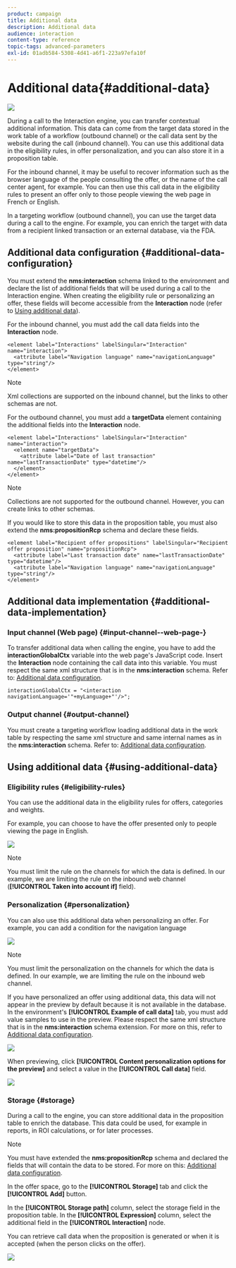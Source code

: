 ```yaml
---
product: campaign
title: Additional data
description: Additional data
audience: interaction
content-type: reference
topic-tags: advanced-parameters
exl-id: 01adb584-5308-4d41-a6f1-223a97efa10f
---
```

# Additional data{#additional-data}

![](assets/do-not-localize/v7-only.svg)

During a call to the Interaction engine, you can transfer contextual additional information. This data can come from the target data stored in the work table of a workflow (outbound channel) or the call data sent by the website during the call (inbound channel). You can use this additional data in the eligibility rules, in offer personalization, and you can also store it in a proposition table.

For the inbound channel, it may be useful to recover information such as the browser language of the people consulting the offer, or the name of the call center agent, for example. You can then use this call data in the eligibility rules to present an offer only to those people viewing the web page in French or English.

In a targeting workflow (outbound channel), you can use the target data during a call to the engine. For example, you can enrich the target with data from a recipient linked transaction or an external database, via the FDA.

## Additional data configuration {#additional-data-configuration}

You must extend the **nms:interaction** schema linked to the environment and declare the list of additional fields that will be used during a call to the Interaction engine. When creating the eligibility rule or personalizing an offer, these fields will become accessible from the **Interaction** node (refer to [Using additional data](#using-additional-data)).

For the inbound channel, you must add the call data fields into the **Interaction** node.

```
<element label="Interactions" labelSingular="Interaction" name="interaction">
  <attribute label="Navigation language" name="navigationLanguage" type="string"/>
</element>
```

>[!NOTE]
>
>Xml collections are supported on the inbound channel, but the links to other schemas are not.

For the outbound channel, you must add a **targetData** element containing the additional fields into the **Interaction** node.

```
<element label="Interactions" labelSingular="Interaction" name="interaction">
  <element name="targetData">
    <attribute label="Date of last transaction" name="lastTransactionDate" type="datetime"/>
  </element>
</element>
```

>[!NOTE]
>
>Collections are not supported for the outbound channel. However, you can create links to other schemas.

If you would like to store this data in the proposition table, you must also extend the **nms:propositionRcp** schema and declare these fields.

```
<element label="Recipient offer propositions" labelSingular="Recipient offer proposition" name="propositionRcp">
  <attribute label="Last transaction date" name="lastTransactionDate" type="datetime"/>
  <attribute label="Navigation language" name="navigationLanguage" type="string"/>
</element>
```

## Additional data implementation {#additional-data-implementation}

### Input channel (Web page) {#input-channel--web-page-}

To transfer additional data when calling the engine, you have to add the **interactionGlobalCtx** variable into the web page's JavaScript code. Insert the **Interaction** node containing the call data into this variable. You must respect the same xml structure that is in the **nms:interaction** schema. Refer to: [Additional data configuration](#additional-data-configuration).

```
interactionGlobalCtx = "<interaction navigationLanguage='"+myLanguage+"'/>";
```

### Output channel {#output-channel}

You must create a targeting workflow loading additional data in the work table by respecting the same xml structure and same internal names as in the **nms:interaction** schema. Refer to: [Additional data configuration](#additional-data-configuration).

## Using additional data {#using-additional-data}

### Eligibility rules {#eligibility-rules}

You can use the additional data in the eligibility rules for offers, categories and weights.

For example, you can choose to have the offer presented only to people viewing the page in English. 

![](assets/ita_calldata_query.png)

>[!NOTE]
>
>You must limit the rule on the channels for which the data is defined. In our example, we are limiting the rule on the inbound web channel (**[!UICONTROL Taken into account if]** field).

### Personalization {#personalization}

You can also use this additional data when personalizing an offer. For example, you can add a condition for the navigation language 

![](assets/ita_calldata_perso.png)

>[!NOTE]
>
>You must limit the personalization on the channels for which the data is defined. In our example, we are limiting the rule on the inbound web channel.

If you have personalized an offer using additional data, this data will not appear in the preview by default because it is not available in the database. In the environment's **[!UICONTROL Example of call data]** tab, you must add value samples to use in the preview. Please respect the same xml structure that is in the **nms:interaction** schema extension. For more on this, refer to [Additional data configuration](#additional-data-configuration).

![](assets/ita_calldata_preview.png)

When previewing, click **[!UICONTROL Content personalization options for the preview]** and select a value in the **[!UICONTROL Call data]** field.

![](assets/ita_calldata_preview2.png)

### Storage {#storage}

During a call to the engine, you can store additional data in the proposition table to enrich the database. This data could be used, for example in reports, in ROI calculations, or for later processes.

>[!NOTE]
>
>You must have extended the **nms:propositionRcp** schema and declared the fields that will contain the data to be stored. For more on this: [Additional data configuration](#additional-data-configuration).

In the offer space, go to the **[!UICONTROL Storage]** tab and click the **[!UICONTROL Add]** button.

In the **[!UICONTROL Storage path]** column, select the storage field in the proposition table. In the **[!UICONTROL Expression]** column, select the additional field in the **[!UICONTROL Interaction]** node.

You can retrieve call data when the proposition is generated or when it is accepted (when the person clicks on the offer).

![](assets/ita_calldata_storage.png)
